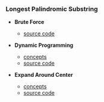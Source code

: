 ### Longest Palindromic Substring

- **Brute Force**
    - [source code](source/brute.py)

- **Dynamic Programming**
    - [concepts](images/dynamic.png)
    - [source code](source/dynamic.py)

- **Expand Around Center**
    - [concepts](images/expand.png)
    - [source code](source/expand.py)

